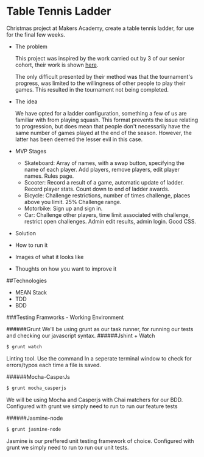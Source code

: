 Table Tennis Ladder
===================

Christmas project at Makers Academy, create a table tennis ladder, for use
for the final few weeks. 

- The problem

  This project was inspired by the work carried out by 3 of our senior cohort, 
  their work is shown [here](https://github.com/danjocutler/tournament_prog).

  The only difficult presented by their method was that the tournament's
  progress, was limited to the willingness of other people to play their
  games. This resulted in the tournament not being completed. 

- The idea

  We have opted for a ladder configuration, something a few of us are familiar
  with from playing squash. This format prevents the issue relating to
  progression, but does mean that people don't necessarily have the same number
  of games played at the end of the season. However, the latter has been deemed
  the lesser evil in this case. 

- MVP Stages
  * Skateboard: Array of names, with a swap button, specifying the name of each
    player. Add players, remove players, edit player names. Rules page. 
  * Scooter: Record a result of a game, automatic update of ladder. 
    Record player stats. Count down to end of ladder awards.
  * Bicycle: Challenge restrictions, number of times challenge, places above
    you limit. 25% Challenge range.
  * Motorbike: Sign up and sign in. 
  * Car: Challenge other players, time limit associated with challenge,
    restrict open challenges. 
    Admin edit results, admin login. Good CSS. 
  

- Solution
- How to run it
- Images of what it looks like
- Thoughts on how you want to improve it


##Technologies

- MEAN Stack
- TDD
- BDD

###Testing Framworks - Working Environment

######Grunt
We'll be using grunt as our task runner, for running our tests and checking 
our javascript syntax.
######Jshint + Watch
```sh
$ grunt watch
```
Linting tool. Use the command 
In a seperate terminal window to check for errors/typos each time a file
is saved.

######Mocha-CasperJs
```sh
$ grunt mocha_casperjs
```
We will be using Mocha and Casperjs with Chai matchers for our BDD. 
Configured with grunt we simply need to run
to run our feature tests

######Jasmine-node
```sh
$ grunt jasmine-node
```
Jasmine is our preffered unit testing framework of choice. Configured
with grunt we simply need to run
to run our unit tests. 
